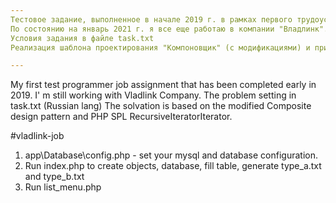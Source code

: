 ```yaml
---
Тестовое задание, выполненное в начале 2019 г. в рамках первого трудоустройства как программиста.
По состоянию на январь 2021 г. я все еще работаю в компании "Владлинк".
Условия задания в файле task.txt
Реализация шаблона проектирования "Компоновщик" (с модификациями) и применение PHP SPL RecursiveIteratorIterator

---
```


My first test programmer job assignment that has been completed early in 2019.
I' m still working with Vladlink Company.
The problem setting in task.txt (Russian lang)
The solvation is based on the modified Composite design pattern and PHP SPL RecursiveIteratorIterator.

#vladlink-job

1. app\Database\config.php - set your mysql and database configuration.
2. Run index.php to create objects, database, fill table, generate type_a.txt and type_b.txt
3. Run list_menu.php




